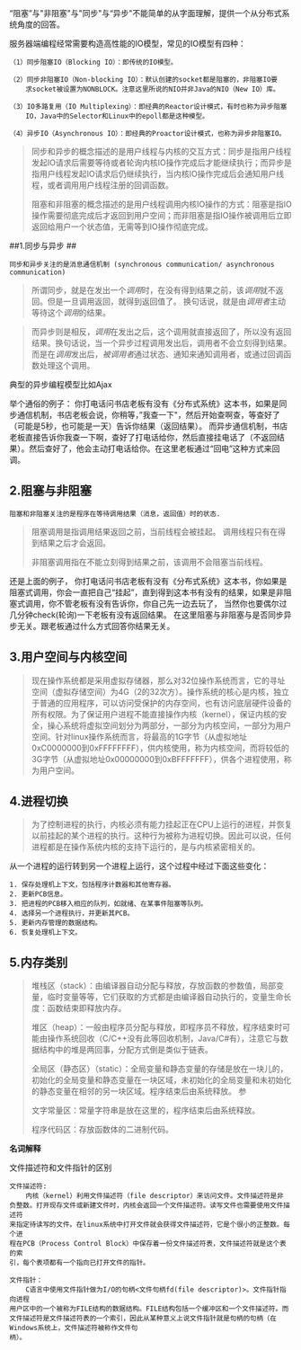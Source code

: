 “阻塞”与"非阻塞"与"同步"与“异步"不能简单的从字面理解，提供一个从分布式系统角度的回答。

服务器端编程经常需要构造高性能的IO模型，常见的IO模型有四种：

    （1）同步阻塞IO（Blocking IO）：即传统的IO模型。
    
    （2）同步非阻塞IO（Non-blocking IO）：默认创建的socket都是阻塞的，非阻塞IO要
		求socket被设置为NONBLOCK。注意这里所说的NIO并非Java的NIO（New IO）库。
    
    （3）IO多路复用（IO Multiplexing）：即经典的Reactor设计模式，有时也称为异步阻塞
		IO，Java中的Selector和Linux中的epoll都是这种模型。
    
    （4）异步IO（Asynchronous IO）：即经典的Proactor设计模式，也称为异步非阻塞IO。

> 同步和异步的概念描述的是用户线程与内核的交互方式：同步是指用户线程发起IO请求后需要等待或者轮询内核IO操作完成后才能继续执行；而异步是指用户线程发起IO请求后仍继续执行，当内核IO操作完成后会通知用户线程，或者调用用户线程注册的回调函数。
> 
> 阻塞和非阻塞的概念描述的是用户线程调用内核IO操作的方式：阻塞是指IO操作需要彻底完成后才返回到用户空间；而非阻塞是指IO操作被调用后立即返回给用户一个状态值，无需等到IO操作彻底完成。

##1.同步与异步 ##
    
    同步和异步关注的是消息通信机制 (synchronous communication/ asynchronous communication)
> 所谓同步，就是在发出一个*调用*时，在没有得到结果之前，该*调用*就不返回。但是一旦调用返回，就得到返回值了。
> 换句话说，就是由*调用者*主动等待这个*调用*的结果。

> 而异步则是相反，*调用*在发出之后，这个调用就直接返回了，所以没有返回结果。换句话说，当一个异步过程调用发出后，调用者不会立刻得到结果。而是在*调用*发出后，*被调用者*通过状态、通知来通知调用者，或通过回调函数处理这个调用。

典型的异步编程模型比如Ajax

举个通俗的例子：
你打电话问书店老板有没有《分布式系统》这本书，如果是同步通信机制，书店老板会说，你稍等，”我查一下"，然后开始查啊查，等查好了（可能是5秒，也可能是一天）告诉你结果（返回结果）。
而异步通信机制，书店老板直接告诉你我查一下啊，查好了打电话给你，然后直接挂电话了（不返回结果）。然后查好了，他会主动打电话给你。在这里老板通过“回电”这种方式来回调。

## 2.阻塞与非阻塞 ##

    阻塞和非阻塞关注的是程序在等待调用结果（消息，返回值）时的状态.

> 阻塞调用是指调用结果返回之前，当前线程会被挂起。
> 调用线程只有在得到结果之后才会返回。
> 
> 非阻塞调用指在不能立刻得到结果之前，该调用不会阻塞当前线程。

还是上面的例子，
你打电话问书店老板有没有《分布式系统》这本书，你如果是阻塞式调用，你会一直把自己“挂起”，直到得到这本书有没有的结果，如果是非阻塞式调用，你不管老板有没有告诉你，你自己先一边去玩了， 当然你也要偶尔过几分钟check(轮询)一下老板有没有返回结果。
在这里阻塞与非阻塞与是否同步异步无关。跟老板通过什么方式回答你结果无关。

##  3.用户空间与内核空间 ##

> 现在操作系统都是采用虚拟存储器，那么对32位操作系统而言，它的寻址空间（虚拟存储空间）为4G（2的32次方）。操作系统的核心是内核，独立于普通的应用程序，可以访问受保护的内存空间，也有访问底层硬件设备的所有权限。为了保证用户进程不能直接操作内核（kernel），保证内核的安全，操心系统将虚拟空间划分为两部分，一部分为内核空间，一部分为用户空间。针对linux操作系统而言，将最高的1G字节（从虚拟地址0xC0000000到0xFFFFFFFF），供内核使用，称为内核空间，而将较低的3G字节（从虚拟地址0x00000000到0xBFFFFFFF），供各个进程使用，称为用户空间。

## 4.进程切换 ##
> 为了控制进程的执行，内核必须有能力挂起正在CPU上运行的进程，并恢复以前挂起的某个进程的执行。这种行为被称为进程切换。因此可以说，任何进程都是在操作系统内核的支持下运行的，是与内核紧密相关的。

从一个进程的运行转到另一个进程上运行，这个过程中经过下面这些变化：

    1. 保存处理机上下文，包括程序计数器和其他寄存器。
    2. 更新PCB信息。
    3. 把进程的PCB移入相应的队列，如就绪、在某事件阻塞等队列。
    4. 选择另一个进程执行，并更新其PCB。
    5. 更新内存管理的数据结构。
    6. 恢复处理机上下文。
  

## 5.内存类别 ##


> 堆栈区（stack）：由编译器自动分配与释放，存放函数的参数值，局部变量，临时变量等等，它们获取的方式都是由编译器自动执行的，变量生命长度：函数结束即释放内存。
> 
> 
> 堆区（heap）：一般由程序员分配与释放，即程序员不释放，程序结束时可能由操作系统回收（C/C++没有此等回收机制，Java/C#有），注意它与数据结构中的堆是两回事，分配方式倒是类似于链表。
> 
> 
> 全局区（静态区）（static）：全局变量和静态变量的存储是放在一块儿的，初始化的全局变量和静态变量在一块区域，未初始化的全局变量和未初始化的静态变量在相邻的另一块区域。程序结束后由系统释放。
> 参
> 
> 文字常量区：常量字符串是放在这里的，程序结束后由系统释放。
> 
> 
> 程序代码区：存放函数体的二进制代码。

**名词解释**

 文件描述符和文件指针的区别

	文件描述符:
		内核（kernel）利用文件描述符（file descriptor）来访问文件。文件描述符是非
	负整数。打开现存文件或新建文件时，内核会返回一个文件描述符。读写文件也需要使用文件描述符
	来指定待读写的文件。在linux系统中打开文件就会获得文件描述符，它是个很小的正整数。每个进
	程在PCB（Process Control Block）中保存着一份文件描述符表，文件描述符就是这个表的索
	引，每个表项都有一个指向已打开文件的指针。

	文件指针：
		C语言中使用文件指针做为I/O的句柄<文件句柄fd(file descriptor)>。文件指针指向进程
	用户区中的一个被称为FILE结构的数据结构。FILE结构包括一个缓冲区和一个文件描述符。而文件描述符是文件描述符表的一个索引，因此从某种意义上说文件指针就是句柄的句柄（在Windows系统上，文件描述符被称作文件句
	柄）。